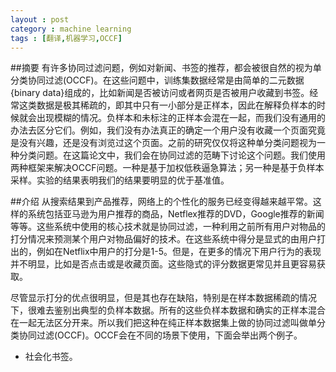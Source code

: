 ```yaml
---
layout : post
category : machine learning
tags : [翻译,机器学习,OCCF]
---
```

##摘要
有许多协同过滤问题，例如对新闻、书签的推荐，都会被很自然的视为单分类协同过滤(OCCF)。在这些问题中，训练集数据经常是由简单的二元数据{binary data}组成的，比如新闻是否被访问或者网页是否被用户收藏到书签。经常这类数据是极其稀疏的，即其中只有一小部分是正样本，因此在解释负样本的时候就会出现模糊的情况。负样本和未标注的正样本会混在一起，而我们没有通用的办法去区分它们。例如，我们没有办法真正的确定一个用户没有收藏一个页面究竟是没有兴趣，还是没有浏览过这个页面。之前的研究仅仅将这种单分类问题视为一种分类问题。在这篇论文中，我们会在协同过滤的范畴下讨论这个问题。我们使用两种框架来解决OCCF问题。一种是基于加权低秩逼急算法；另一种是基于负样本采样。实验的结果表明我们的结果要明显的优于基准值。

##介绍
从搜索结果到产品推荐，网络上的个性化的服务已经变得越来越平常。这样的系统包括亚马逊为用户推荐的商品，Netflex推荐的DVD，Google推荐的新闻等等。这些系统中使用的核心技术就是协同过滤，一种利用之前所有用户对物品的打分情况来预测某个用户对物品偏好的技术。在这些系统中得分是显式的由用户打出的，例如在Netflix中用户的打分是1-5。但是，在更多的情况下用户行为的表现并不明显，比如是否点击或是收藏页面。这些隐式的评分数据更常见并且更容易获取。

尽管显示打分的优点很明显，但是其也存在缺陷，特别是在样本数据稀疏的情况下，很难去鉴别出典型的负样本数据。所有的这些负样本数据和确实的正样本混合在一起无法区分开来。所以我们把这种在纯正样本数据集上做的协同过滤叫做单分类协同过滤(OCCF)。OCCF会在不同的场景下使用，下面会举出两个例子。    

+ 社会化书签。
